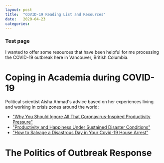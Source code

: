 ```yaml
---
layout: post
title:  "COVID-19 Reading List and Resources"
date:   2020-04-23
categories:
---
```


### Test page
I wanted to offer some resources that have been helpful for me processing the COVID-19 outbreak here in 
Vancouver, British Columbia.

# Coping in Academia during COVID-19 
Political scientist Aisha Ahmad's advice based on her experiences living and 
working in crisis zones around the world:
* ["Why You Should Ignore All That Coronavirus-Inspired Productivity Pressure"](https://www.chronicle.com/article/Why-You-Should-Ignore-All-That/248366)
* ["Productivity and Happiness Under Sustained Disaster Conditions"](https://www.chronicle.com/article/ProductivityHappiness/248481)
* ["How to Salvage a Disastrous Day in Your Covid-19 House Arrest"](https://www.chronicle.com/article/How-to-Salvage-a-Disastrous/248569?cid=RCPACKAGE)

# The Politics of Outbreak Response

